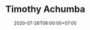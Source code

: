 ---
title     : "Timothy Achumba"
thumbnail : "timothy-achumba"
address   : "https://timothyachumba.com"
sitemap   : false
date      : 2020-07-26T08:00:00+07:00
---